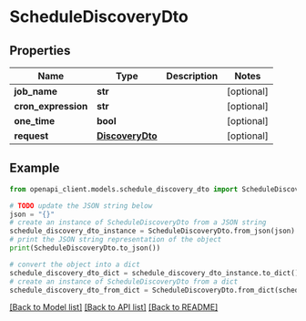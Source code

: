 # ScheduleDiscoveryDto


## Properties

Name | Type | Description | Notes
------------ | ------------- | ------------- | -------------
**job_name** | **str** |  | [optional] 
**cron_expression** | **str** |  | [optional] 
**one_time** | **bool** |  | [optional] 
**request** | [**DiscoveryDto**](DiscoveryDto.md) |  | [optional] 

## Example

```python
from openapi_client.models.schedule_discovery_dto import ScheduleDiscoveryDto

# TODO update the JSON string below
json = "{}"
# create an instance of ScheduleDiscoveryDto from a JSON string
schedule_discovery_dto_instance = ScheduleDiscoveryDto.from_json(json)
# print the JSON string representation of the object
print(ScheduleDiscoveryDto.to_json())

# convert the object into a dict
schedule_discovery_dto_dict = schedule_discovery_dto_instance.to_dict()
# create an instance of ScheduleDiscoveryDto from a dict
schedule_discovery_dto_from_dict = ScheduleDiscoveryDto.from_dict(schedule_discovery_dto_dict)
```
[[Back to Model list]](../README.md#documentation-for-models) [[Back to API list]](../README.md#documentation-for-api-endpoints) [[Back to README]](../README.md)


